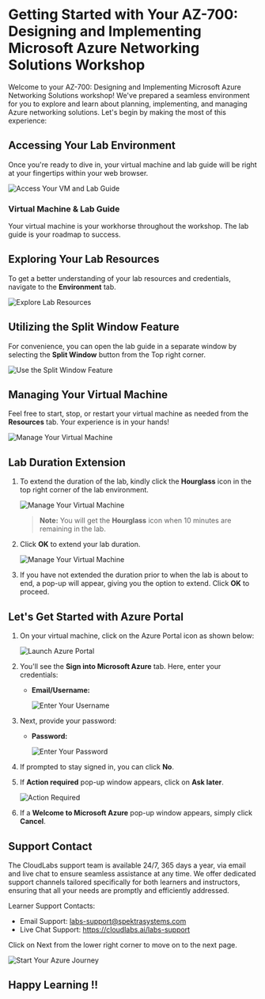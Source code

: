 # Getting Started with Your AZ-700: Designing and Implementing Microsoft Azure Networking Solutions Workshop
 
Welcome to your AZ-700: Designing and Implementing Microsoft Azure Networking Solutions workshop! We've prepared a seamless environment for you to explore and learn about planning, implementing, and managing Azure networking solutions. Let's begin by making the most of this experience:

## Accessing Your Lab Environment
 
Once you're ready to dive in, your virtual machine and lab guide will be right at your fingertips within your web browser.
 
![Access Your VM and Lab Guide](../media/labguide-1.png)

### Virtual Machine & Lab Guide
 
Your virtual machine is your workhorse throughout the workshop. The lab guide is your roadmap to success.
 
## Exploring Your Lab Resources
 
To get a better understanding of your lab resources and credentials, navigate to the **Environment** tab.
 
![Explore Lab Resources](../media/env-1.png)
 
## Utilizing the Split Window Feature
 
For convenience, you can open the lab guide in a separate window by selecting the **Split Window** button from the Top right corner.
 
![Use the Split Window Feature](../media/spl.png)
 
## Managing Your Virtual Machine
 
Feel free to start, stop, or restart your virtual machine as needed from the **Resources** tab. Your experience is in your hands!
 
![Manage Your Virtual Machine](../media/res.png)

## **Lab Duration Extension**

1. To extend the duration of the lab, kindly click the **Hourglass** icon in the top right corner of the lab environment. 

    ![Manage Your Virtual Machine](../media/gext.png)

    >**Note:** You will get the **Hourglass** icon when 10 minutes are remaining in the lab.

2. Click **OK** to extend your lab duration.
 
   ![Manage Your Virtual Machine](../media/gext2.png)

3. If you have not extended the duration prior to when the lab is about to end, a pop-up will appear, giving you the option to extend. Click **OK** to proceed.

## Let's Get Started with Azure Portal
 
1. On your virtual machine, click on the Azure Portal icon as shown below:
 
   ![Launch Azure Portal](../media/sc900-image(1).png)

2. You'll see the **Sign into Microsoft Azure** tab. Here, enter your credentials:
 
   - **Email/Username:** <inject key="AzureAdUserEmail"></inject>
 
       ![Enter Your Username](../media/sc900-image-1.png)
 
3. Next, provide your password:
 
   - **Password:** <inject key="AzureAdUserPassword"></inject>
 
     ![Enter Your Password](../media/sc900-image-2.png)
 
4. If prompted to stay signed in, you can click **No**.

5. If **Action required** pop-up window appears, click on **Ask later**.
   
      ![Action Required](../media/action-required.png)
 
5. If a **Welcome to Microsoft Azure** pop-up window appears, simply click **Cancel**.

## Support Contact
 
The CloudLabs support team is available 24/7, 365 days a year, via email and live chat to ensure seamless assistance at any time. We offer dedicated support channels tailored specifically for both learners and instructors, ensuring that all your needs are promptly and efficiently addressed.
 
Learner Support Contacts:
 
- Email Support: labs-support@spektrasystems.com
- Live Chat Support: https://cloudlabs.ai/labs-support

Click on Next from the lower right corner to move on to the next page.

   ![Start Your Azure Journey](../media/sc900-image(3).png)

## Happy Learning !!
